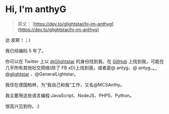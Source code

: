 # Hi, I'm anthyG

> 原文： [https://dev.to/glightstar/hi-im-anthyg](https://dev.to/glightstar/hi-im-anthyg)

达·皮斯！；)

我已经编码 5 年了。

你可以在 Twitter 上以 [@Glightstar](https://twitter.com/Glightstar) 的身份找到我，在 [GitHub](https://github.com/AnthyG) 上找到我，可能在几乎所有其他社交网络(除了 FB xD)上找到我，或者是@ antyg、@ antyg、[、@glightstar](https://dev.to/glightstar) 、@GeneralLightstar。

我住在德国柏林，为“我自己和我”工作，又名@MCSAnthy。

我主要用这些语言编程:JavaScript、NodeJS、PHP5、Python。

很高兴见到你。:)